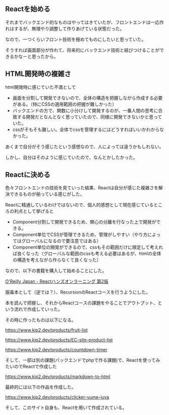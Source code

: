 ## Reactを始める

それまでバックエンド的なものはやってはきていたが、フロントエンドは一応作れはするが、無理やり調整して作りあげている状態だった。

なので、一つくらいフロント技術を極めてものにしたいと思っていた。

そうすれば画面部分が作れて、将来的にバックエンド技術と結びつけることができるかなーと思ったから。

## HTML開発時の複雑さ

html開発時に感じていた不満として

- 画面を分割して開発できないので、全体の構造を把握しながら作成する必要がある。（特にCSSの適用範囲の把握が難しかった）
- バックエンドの方で、関数に小分けして開発するのが、一番人間の思考に合致する開発だとなんとなく思っていたので、同様に開発できないかと思っていた。
- cssがそもそも難しい。全体でcssを管理するにはどうすればいいかわからなかった。

あくまで自分がそう感じたという感想なので、人によっては違うかもしれない。

しかし、自分はそのように感じていたので、なんとかしたかった。

## Reactに決める

色々フロントエンドの技術を見ていった結果、Reactは自分が感じた複雑さを解決できるものが揃っている感じがした。

Reactに精通しているわけではないので、個人的感想として現在感じているところの利点として挙げると
- Component分割して開発できるため、関心の分離を行なった上で開発ができる。
- Component単位でCSSが管理できるため、管理がしやすい（やり方によってはグローバルになるので要注意ではある）
- Component単位の開発ができるので、cssもその範囲だけに限定して考えれば良くなった（グローバルな範囲のcssも考える必要はあるが、htmlの全体の構造を考えながら作らなくて良くなった）

なので、以下の書籍を購入して始めることにした。

[O'Reilly Japan - Reactハンズオンラーニング 第2版](https://www.oreilly.co.jp/books/9784873119380/)

服毒本として（逆では？）、RecursionのReactコースを行うようにした。

本を読んで把握し、それからReactコースの課題をやることでアウトプット、という流れで作成していった。

その時に作ったものは以下になる。

https://www.kip2.dev/products/fruit-list

https://www.kip2.dev/products/EC-site-product-list

https://www.kip2.dev/products/countdown-timer

そして、一部は別の課題(バックエンドでphpで作る課題)で、Reactを使ってみたいのでReactで作成した

https://www.kip2.dev/products/markdown-to-html


最終的には以下の作品を作成した。

https://www.kip2.dev/products/clicker-yume-juya


そして、このサイト自身も、Reactを用いて作成されている。